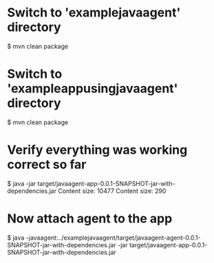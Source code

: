 # Switch to 'examplejavaagent' directory
$ mvn clean package

# Switch to 'exampleappusingjavaagent' directory
$ mvn clean package

# Verify everything was working correct so far
$ java -jar target/javaagent-app-0.0.1-SNAPSHOT-jar-with-dependencies.jar
Content size: 10477
Content size: 290

# Now attach agent to the app
$ java -javaagent:../examplejavaagent/target/javaagent-agent-0.0.1-SNAPSHOT-jar-with-dependencies.jar -jar target/javaagent-app-0.0.1-SNAPSHOT-jar-with-dependencies.jar 
